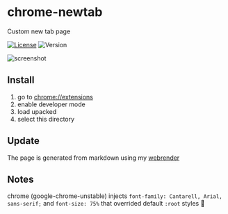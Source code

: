 # chrome-newtab

Custom new tab page

[![License](https://img.shields.io/github/license/seankhliao/chrome-newtab.svg?style=flat-square)](LICENSE)
![Version](https://img.shields.io/github/v/tag/seankhliao/chrome-newtab?sort=semver&style=flat-square)

![screenshot](https://user-images.githubusercontent.com/11343221/115289221-a1455d80-a152-11eb-9649-b205aa7628ee.png)

## Install

1. go to [chrome://extensions][ce]
2. enable developer mode
3. load upacked
4. select this directory

[ce]: chrome://extensions

## Update

The page is generated from markdown using my [webrender](https://go.seankhliao.com/w/v15/cmd/webrender)

## Notes

chrome (google-chrome-unstable) injects `font-family: Cantarell, Arial, sans-serif;` and `font-size: 75%` that overrided default `:root` styles :facepalm:
